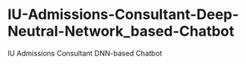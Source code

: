 # IU-Admissions-Consultant-Deep-Neutral-Network_based-Chatbot
IU Admissions Consultant DNN-based Chatbot
